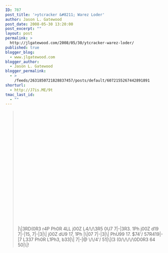 ```yaml
---
ID: 787
post_title: '>ytcracker &#8211; Warez Loder'
author: Jason L. Gatewood
post_date: 2008-05-30 13:20:00
post_excerpt: ""
layout: post
permalink: >
  http://jlgatewood.com/2008/05/30/ytcracker-warez-loder/
published: true
blogger_blog:
  - www.jlgatewood.com
blogger_author:
  - Jason L. Gatewood
blogger_permalink:
  - >
    /feeds/2631850721828837457/posts/default/6072155267442891891
shorturl:
  - http://J7is.ME/9t
tmac_last_id:
  - ""
---
```

><div xmlns='http://www.w3.org/1999/xhtml'><p><object height='350' width='425'><param value='http://youtube.com/v/3zvGRNu08B4' name='movie'/><embed height='350' width='425' type='application/x-shockwave-flash' src='http://youtube.com/v/3zvGRNu08B4'/></object></p><p>|\|3RD(0R3 r4P Ph0R 4LL j00Z L4/\/\3R5 0U7 7|-|3R3. 1Ph j00Z d19 7|-|15, 7|-|3|\| j00Z dU9 17, 1Ph |\|07 7|-|3|\| PhU99 17. $74'/ 57R419|-|7 L337 Ph0R L1Ph3, b33|\| 7|-|@ \/\/4'/ 51|\|(3 (0/\/\/\/\0D0R3 64 50|\|!</p></div>